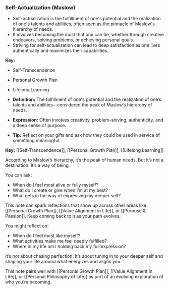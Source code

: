 ### Self-Actualization (Maslow)

- Self-actualization is the fulfillment of one's potential and the realization of one's talents and abilities, often seen as the pinnacle of Maslow's hierarchy of needs.
- It involves becoming the most that one can be, whether through creative endeavors, solving problems, or achieving personal goals.
- Striving for self-actualization can lead to deep satisfaction as one lives authentically and maximizes their capabilities.

**Key:**
- Self-Transcendence
- Personal Growth Plan
- Lifelong Learning


- **Definition:** The fulfillment of one's potential and the realization of one’s talents and abilities—considered the peak of Maslow’s hierarchy of needs.
- **Expression:** Often involves creativity, problem-solving, authenticity, and a deep sense of purpose.
- **Tip:** Reflect on your gifts and ask how they could be used in service of something meaningful.

**Key:** [[Self-Transcendence]], [[Personal Growth Plan]], [[Lifelong Learning]]


According to Maslow’s hierarchy, it’s the peak of human needs. But it’s not a destination. It’s a way of being.

You can ask:
- When do I feel most alive or fully myself?
- What do I create or give when I’m at my best?
- What gets in the way of expressing my deeper self?

This note can spark reflections that show up across other areas like [[Personal Growth Plan]], [[Value Alignment in Life]], or [[Purpose & Passion]]. Keep coming back to it as your path evolves.


You might reflect on:
- When do I feel most like myself?
- What activities make me feel deeply fulfilled?
- Where in my life am I holding back my full expression?

It’s not about chasing perfection. It’s about tuning in to your deeper self and shaping your life around what energizes and aligns you.

This note pairs well with [[Personal Growth Plan]], [[Value Alignment in Life]], or [[Personal Philosophy of Life]] as part of an evolving exploration of who you’re becoming.